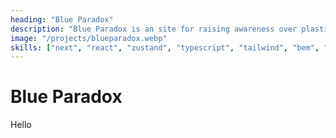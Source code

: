 ```yaml
---
heading: "Blue Paradox"
description: "Blue Paradox is an site for raising awareness over plastic manufacturing pollution."
image: "/projects/blueparadox.webp"
skills: ["next", "react", "zustand", "typescript", "tailwind", "bem", "scss", "vercel", "swiperjs", "storybook"]
---
```


# Blue Paradox

Hello
